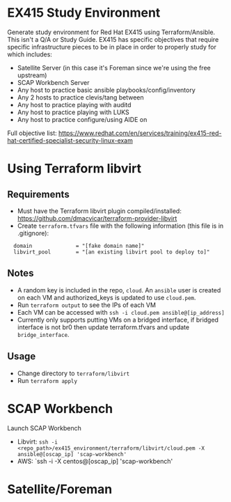 # EX415 Study Environment
Generate study environment for Red Hat EX415 using Terraform/Ansible. This isn't a Q/A or Study Guide. EX415 has specific objectives that require specific infrastructure pieces to be in place in order to properly study for which includes:
* Satellite Server (in this case it's Foreman since we're using the free upstream)
* SCAP Workbench Server
* Any host to practice basic ansible playbooks/config/inventory
* Any 2 hosts to practice clevis/tang between
* Any host to practice playing with auditd
* Any host to practice playing with LUKS
* Any host to practice configure/using AIDE on

Full objective list: https://www.redhat.com/en/services/training/ex415-red-hat-certified-specialist-security-linux-exam



# Using Terraform libvirt

## Requirements
* Must have the Terraform libvirt plugin compiled/installed: https://github.com/dmacvicar/terraform-provider-libvirt
* Create `terraform.tfvars` file with the following information (this file is in .gitignore):
```
  domain              = "[fake domain name]"
  libvirt_pool        = "[an existing libvirt pool to deploy to]"
```

## Notes
* A random key is included in the repo, `cloud`. An `ansible` user is created on each VM and authorized_keys is updated to use `cloud.pem`.
* Run `terraform output` to see the IPs of each VM
* Each VM can be accessed with `ssh -i cloud.pem ansible@[ip_address]`
* Currently only supports putting VMs on a bridged interface, if bridged interface is not br0 then update terraform.tfvars and update `bridge_interface`.

## Usage
* Change directory to `terraform/libvirt`
* Run `terraform apply`

# SCAP Workbench
Launch SCAP Workbench 
* Libvirt: `ssh -i <repo_path>/ex415_environment/terraform/libvirt/cloud.pem -X ansible@[oscap_ip] 'scap-workbench'`
* AWS: `ssh -i <AWS key path> -X centos@[oscap_ip] 'scap-workbench'

# Satellite/Foreman
